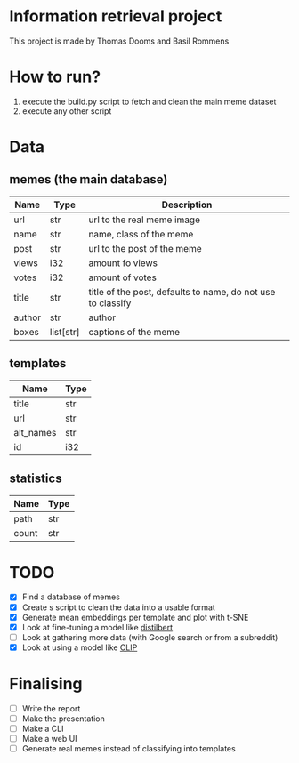 # Information retrieval project
This project is made by Thomas Dooms and Basil Rommens

# How to run?
1. execute the build.py script to fetch and clean the main meme dataset
2. execute any other script 


# Data
## memes (the main database)
| Name   | Type      | Description                                                 |
|--------|-----------|-------------------------------------------------------------|
| url    | str       | url to the real meme image                                  |
| name   | str       | name, class of the meme                                     |
| post   | str       | url to the post of the meme                                 |
| views  | i32       | amount fo views                                             |
| votes  | i32       | amount of votes                                             |
| title  | str       | title of the post, defaults to name, do not use to classify |
| author | str       | author                                                      |
| boxes  | list[str] | captions of the meme                                        |

## templates
| Name      | Type |
|-----------|------|
| title     | str  |
| url       | str  |
| alt_names | str  |
| id        | i32  |

## statistics
| Name      | Type |
|-----------|------|
| path      | str  |
| count     | str  |

# TODO
- [x] Find a database of memes
- [x] Create s script to clean the data into a usable format
- [x] Generate mean embeddings per template and plot with t-SNE
- [x] Look at fine-tuning a model like [distilbert](https://huggingface.co/distilbert-base-uncased-finetuned-sst-2-english)
- [ ] Look at gathering more data (with Google search or from a subreddit)
- [x] Look at using a model like [CLIP](https://github.com/openai/CLIP)

# Finalising
- [ ] Write the report
- [ ] Make the presentation
- [ ] Make a CLI
- [ ] Make a web UI
- [ ] Generate real memes instead of classifying into templates